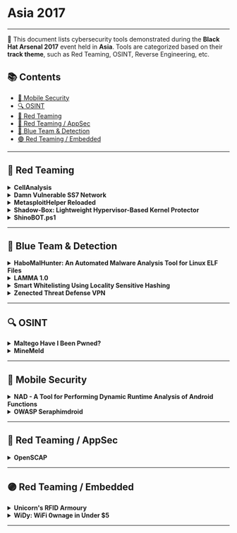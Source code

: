 # Asia 2017
---
📍 This document lists cybersecurity tools demonstrated during the **Black Hat Arsenal 2017** event held in **Asia**.
Tools are categorized based on their **track theme**, such as Red Teaming, OSINT, Reverse Engineering, etc.

## 📚 Contents
- [📱 Mobile Security](#📱-mobile-security)
- [🔍 OSINT](#🔍-osint)
- [🔴 Red Teaming](#🔴-red-teaming)
- [🔴 Red Teaming / AppSec](#🔴-red-teaming-appsec)
- [🔵 Blue Team & Detection](#🔵-blue-team-detection)
- [🟣 Red Teaming / Embedded](#🟣-red-teaming-embedded)
---
## 🔴 Red Teaming
<details><summary><strong>CellAnalysis</strong></summary>

![Asia 2017](https://img.shields.io/badge/Asia%202017-green) ![Category: 🔴 Red Teaming](https://img.shields.io/badge/Category:%20🔴%20Red%20Teaming-red) ![Pedro Cabrera](https://img.shields.io/badge/Pedro%20Cabrera-informational)

🔗 **Link:** [CellAnalysis](https://github.com/pcabreracamara)  
📝 **Description:** CellAnalysis is a tool every pentester should add to his/her arsenal. Nowadays there are other tools intended to find fake cells (fake stations, IMSI Catchers, etc.), most of them use active monitoring; that is, they monitor traffic coming to the SIM card on a smartphone, so that only cell attacks are scanned on the same network as the SIM card. CellAnalysis offers a different approach, it performs a passive traffic monitoring, so it doesn't require a SIM card or a mobile device, just an OsmocomBB phone or compatible device SDR (rtlsdr, usrp, hackrf or bladerf) to start monitoring all the frequencies of the GSM spectrum.Far from being an out-of-the-box tool, it has been developed using shell-scripting to make easier the code modification or the customization by the pentester, as well as the integration with other tools. SDR device or OsmocomBB phone connected to the computer running Linux will analyze the spectrum or a part of it, in search of cells and for each cell found, a quantitative and qualitative analysis of the information transmitted will be carried out. Alarms generation is not based on a scoring system, but each parameter chosen as a potential threat will generate an alarm if it is evaluated as such in the cell under study.

</details>

<details><summary><strong>Damn Vulnerable SS7 Network</strong></summary>

![Asia 2017](https://img.shields.io/badge/Asia%202017-green) ![Category: 🔴 Red Teaming](https://img.shields.io/badge/Category:%20🔴%20Red%20Teaming-red) ![Akib Sayyed](https://img.shields.io/badge/Akib%20Sayyed-informational)

🔗 **Link:** [Damn Vulnerable SS7 Network](https://github.com/akibsayyed/safeseven)  
📝 **Description:** Telecom network was closed for years but recent advancement in open source telecom opens new doors for telecom hacking. SS7 is core network protocol in 2G and 3G. Many people have proved that these network is insecure, but to date no proper tool or vulnerable network is available in the information security community.This talk will present security loopholes in SS7 network and will cover the SS7 Protocol security and the real telecom security penetration testing on the lab. The demonstration is prepared from real SS7 Penetration testing experience. During this demo I'm going to publish my SS7 Penetration testing tool that I've built for SS7 Assessment. The Damn vulnerable SS7 Network will also be available for information security community. The talk will first present the basics of this vulnerability including: information leaks, denial of service, toll and billing fraud, privacy leaks and SMS fraud.Attendees will able to understand the basics of the SS7 network and tool usage and in additional; attendees will also understand the different type of attacks in the SS7 network.Here are some attacks supported by this tool:Subscriber privacy leaksBilling fraudsDenial of service attacksRevenue FraudsIdentity impersonation attacksIntercepting incoming servicesIllegal redirects

</details>

<details><summary><strong>MetasploitHelper Reloaded</strong></summary>

![Asia 2017](https://img.shields.io/badge/Asia%202017-green) ![Category: 🔴 Red Teaming](https://img.shields.io/badge/Category:%20🔴%20Red%20Teaming-red) ![Keith Lee](https://img.shields.io/badge/Keith%20Lee-informational) ![Maxwell Koh](https://img.shields.io/badge/Maxwell%20Koh-informational)

🔗 **Link:** Not Available  
📝 **Description:** MetasploitHelper was developed to assist penetration testers in internal engagements. There are a large number of exploits and modules that are available to penetration testers to use. However, it is often difficult and challenging for penetration testers to keep up to date with the latest exploits.MetasploitHelper tends to make things easier for testers by testing and matching Metasploit modules against open ports and URI paths on the target hosts.What's New!Better detection and matching for web application exploits in MetasploitExploit-DB is a very popular source of working exploits. Currently, there are more than 21,298 web application exploits available.The number of exploits for web applications are increasing at a very fast rate due to more applications being developed and used.We have added a parser for the web application exploits in Exploit-DB and added them to metasploitHelper and now you can scan and detect more exploitable vulnerabilities much easier.

</details>

<details><summary><strong>Shadow-Box: Lightweight Hypervisor-Based Kernel Protector</strong></summary>

![Asia 2017](https://img.shields.io/badge/Asia%202017-green) ![Category: 🔴 Red Teaming](https://img.shields.io/badge/Category:%20🔴%20Red%20Teaming-red) ![Seunghun Han](https://img.shields.io/badge/Seunghun%20Han-informational) ![Junghwan Kang](https://img.shields.io/badge/Junghwan%20Kang-informational)

🔗 **Link:** [Shadow-Box: Lightweight Hypervisor-Based Kernel Protector](https://github.com/YukZhao/SEConfPaperList)  
📝 **Description:** Protection mechanisms running in the kernel-level (Ring 0) cannot completely prevent security threats such as rootkits and kernel exploits because the threats can subvert the protections with the same privileges. This means protections need to be provided with higher privileges. Creating Ring -1 is plausible using VT such as ARM TrustZone, Intel VT-x, and AMD AMD-v. The existing VT (Virtualization Technologies) supports to separate the worlds into a host (normal world, ring -1, host) and a guest (normal world, ring 0 ~ ring 3). Previous research such as NumChecker, Secvisor, NICKLE, Lares, and OSck used VT to protect kernel.In this demo, we show a security monitoring framework for operating systems, Shadow-box, using state-of-the-art virtualization technologies. Shadow-box is introduced at Black Hat Asia 2017 briefing and has a novel architecture inspired by a shadow play. We made Shadow-box from scratch, and it is primarily composed of a lightweight hypervisor and a security monitor. The lightweight hypervisor, Light-box, efficiently isolates an OS inside a guest machine, and projects static and dynamic kernel objects of the guest into the host machine so that our security monitor in the host can investigate the projected images. The security monitor, Shadow-Watcher, places event monitors on static kernel elements and tests security of dynamic kernel elements. We manipulate address translations from the guest physical address to the host physical address in order to exclude unauthorized accesses to the host and the hypervisor spaces. In that way, Shadow-box can properly introspect the guest operating system and mediate all accesses, even when the operating system is compromised.Shadow-box is an open source project (MIT license), and we have been successfully operating Shadow-box in real world since last year. Real world environment is different from laboratory environment. So, we have gone through many trials and errors for a year, and have learned lessons from them. We share our know-hows about using virtualization technology and deploying research into the wild.

</details>

<details><summary><strong>ShinoBOT.ps1</strong></summary>

![Asia 2017](https://img.shields.io/badge/Asia%202017-green) ![Category: 🔴 Red Teaming](https://img.shields.io/badge/Category:%20🔴%20Red%20Teaming-red) ![Shota Shinogi](https://img.shields.io/badge/Shota%20Shinogi-informational)

🔗 **Link:** [ShinoBOT.ps1](https://github.com/toolswatch/blackhat-arsenal-tools/blob/master/red_team/shinobot.md)  
📝 **Description:** ShinoBOT is a RAT simulator for the pentesters, researchers.The powershell based version is released and it allows you to test the detection performance of your security environment against the powershell based attacks, which increase recently.As the previous version you can use ShinoBOT Suite to perform the whole APT scenario, from exploit to data exfiltration.

</details>

---
## 🔵 Blue Team & Detection
<details><summary><strong>HaboMalHunter: An Automated Malware Analysis Tool for Linux ELF Files</strong></summary>

![Asia 2017](https://img.shields.io/badge/Asia%202017-green) ![Category: 🔵 Blue Team & Detection](https://img.shields.io/badge/Category:%20🔵%20Blue%20Team%20&%20Detection-cyan) ![Jingyu Yang](https://img.shields.io/badge/Jingyu%20Yang-informational) ![Zhao Liu](https://img.shields.io/badge/Zhao%20Liu-informational)

🔗 **Link:** [HaboMalHunter: An Automated Malware Analysis Tool for Linux ELF Files](https://github.com/Tencent/HaboMalHunter/blob/master/WhitePaper.md)  
📝 **Description:** HaboMalHunter is an automated malware analysis tool for Linux ELF files, which is a sub-project of Habo Analysis System independently developed by Tencent Antivirus Laboratory. It can comprehensively analyze samples from both static information and dynamic behaviors, trigger and capture behaviors of the samples in the sandbox and output the results in various formats. The generated report reveals significant information about process, file I/O , network and system calls.Recently, HaboMalHunter has opened its source code under the MIT license, aimed to share and discuss the automatic analysis technology with researchers alike. The project applies digital forensics techniques, such as kernel space system call tracing and memory analysis, and it emphasizes the importance of collaboration with mainstream security tools by making it easy to add third-party YARA rules and supporting the output of .mdb files that are hash-based signature of the ClamAV. The tool, by generating a .syscall file containing a system call number sequence, is also friendly to artificial intelligence research on malware classification and detection.HaboMalHunter has also been deployed and validated with a large-scale cluster at Tencent Antivirus Laboratory. With the processing ability of thousands of ELF malware samples per day, most of which are from the VirusTotal, HaboMalHunter helps security analysts extract static and dynamic features effectively and efficiently. We hope to present the technical architecture and the detailed implementation about HaboMalHunter and to demonstrate it with several typical real-world Linux malware samples.DOWNLOAD: https://github.com/Tencent/HaboMalHunter

</details>

<details><summary><strong>LAMMA 1.0</strong></summary>

![Asia 2017](https://img.shields.io/badge/Asia%202017-green) ![Category: 🔵 Blue Team & Detection](https://img.shields.io/badge/Category:%20🔵%20Blue%20Team%20&%20Detection-cyan) ![Ajit Hatti](https://img.shields.io/badge/Ajit%20Hatti-informational)

🔗 **Link:** Not Available  
📝 **Description:** LAMMA 1.0 is an attempt to create a Swiss-Army-Knife for security and quality Assessment of Cryptographic implementations. This major update of LAMMA has all new modules for testing trust stores, source code analysis and logical flaws in crypto-coding.LAMMA 1.0 with new features & fixes makes crypto-testing more effective and smoother even for large scale implementations. You can use and enhance LAMMA 1.0, as it's a FREE and OPEN SOURCE.

</details>

<details><summary><strong>Smart Whitelisting Using Locality Sensitive Hashing</strong></summary>

![Asia 2017](https://img.shields.io/badge/Asia%202017-green) ![Category: 🔵 Blue Team & Detection](https://img.shields.io/badge/Category:%20🔵%20Blue%20Team%20&%20Detection-cyan) ![Jonathan Oliver](https://img.shields.io/badge/Jonathan%20Oliver-informational) ![Jayson Pryde](https://img.shields.io/badge/Jayson%20Pryde-informational)

🔗 **Link:** [Smart Whitelisting Using Locality Sensitive Hashing](https://github.com/hrbrmstr/tlsh/blob/master/R/tlsh-package.R)  
📝 **Description:** Using cryptographic hashes (such as SHA1 or MD5) for whitelisting results in some limitations. Machine Learning extensions of whitelisting may be used for execution control, verification, minimizing false positives from other detection methods or other purpose.Locality Sensitive Hashing is a state of the art method in machine learning for the scalable approximate-nearest-neighbor search.The identification of executable files which are very similar to known legitimate executable files fits very well within this paradigm.ToolsWe provide open source tools for the evaluation of TLSH (a locality sensitive hash) of executable programs.We also provide a backend query service which we will make available to researchers on an ongoing basis.In this talk, we show the effectiveness of applying locality sensitive hashing techniques to identify files similar to legitimate executable files. In the demo we will:Give a brief explanation of locality sensitive hashingDescribe typical modifications made to legitimate executable files (such as security updates, patches, functionality enhancements, and corrupted files)Given a program P, demonstrate how the tool can be used to query for similar executable filesDemonstrate how meta data (such as certificates) can be employed to confirm the legitimacy of program P

</details>

<details><summary><strong>Zenected Threat Defense VPN</strong></summary>

![Asia 2017](https://img.shields.io/badge/Asia%202017-green) ![Category: 🔵 Blue Team & Detection](https://img.shields.io/badge/Category:%20🔵%20Blue%20Team%20&%20Detection-cyan) ![Tomasz Jakubowski](https://img.shields.io/badge/Tomasz%20Jakubowski-informational)

🔗 **Link:** Not Available  
📝 **Description:** Zenected is a cloud-based security threat protection service. It's delivered through a set of pre-configured services. Once a user connects to Zenected, that user's network traffic is filtered to keep the bad things out (e.g. phishing sites, malware). The only thing this a user has to configure on the endpoint device (be it a mobile device, a desktop or laptop or IoT device) is your VPN connection. Oh, btw - because you are using VPN, your network traffic is kept secret even if you connect using your favorite coffee store WFi.All mentioned services are updated every hour with a new set of threat indicators. The feeds are delivered by Perun Works.Zenected is easy to manage. It uses a web front-end for administrators to manage your instance. An administrator user can:Manage Zenected users including adding more admin usersBlacklist URLs or domain names that you don't want your users to accessWhitelist URLs or domain names, that were identified as malicious but you still want your users to be able to get to themReview exception requests from usersIf you are a Zenected end-user what you will like about it, is:No need to install additional software on your mobile phone, tablet or laptop â Zenected uses standard OS features build-in into all modern systemsIf you encounter a certain resource blocked by the system, you can request an exception. Each exception is then reviewed by an administrator.More details available on the webpage: https://zenected.com

</details>

---
## 🔍 OSINT
<details><summary><strong>Maltego Have I Been Pwned?</strong></summary>

![Asia 2017](https://img.shields.io/badge/Asia%202017-green) ![Category: 🔍 OSINT](https://img.shields.io/badge/Category:%20🔍%20OSINT-lightgrey) ![Christian Heinrich](https://img.shields.io/badge/Christian%20Heinrich-informational)

🔗 **Link:** [Maltego Have I Been Pwned?](https://github.com/cmlh/Maltego-haveibeenpwned/blob/master/Transform_Hub/Transform_Hub.xml)  
📝 **Description:** "Have I been pwned?" allows you to search across multiple data breaches to see if your email addresses or aliases has been compromised by Duowan, Taobao, Tianya, etcMaltego is a link analysis application of technical infrastructure and/or social media networks from disparate sources of Open Source INTelligence (OSINT).  Maltego is listed on the Top 10 Security Tools for Kali Linux by Network World  and Top 125 Network Security Tools by the Nmap Project.The integration of "Have I been pwned?" with Maltego presents these breaches in an easy to understand graph format that can be enriched with other sources of data.

</details>

<details><summary><strong>MineMeld</strong></summary>

![Asia 2017](https://img.shields.io/badge/Asia%202017-green) ![Category: 🔍 OSINT](https://img.shields.io/badge/Category:%20🔍%20OSINT-lightgrey) ![Luigi Mori](https://img.shields.io/badge/Luigi%20Mori-informational)

🔗 **Link:** [MineMeld](https://github.com/jtschichold)  
📝 **Description:** Using threat intelligence to enforce security policy poses several challenges. Sources of threat indicators often place indicators in multiple formats or format them inconsistently. Using indicators from multiple sources and packaging them into different formats requires a large investment of time and effort, especially as you discover new sources of indicators. It is also difficult to keep track of updates to threat indicator sources, since they are updated at different times and not always on a regular basis. To automate many of these manual processes, we have released MineMeld.MineMeld is an open source Threat Intelligence framework you can use, among other things, to process indicators and automatically enforce policy on your firewall or augment logs in your SIEM. At the core of MineMeld is a flexible and extensible engine where the data flow is described via a graph of nodes exchanging indicators with a protocol inspired by BGP. By changing the nodes and how they are connected, you can easily define any kind of Threat Intelligence processing logic. And if you need support for a new format, a new protocol or a new logic, you can develop & add your own custom node to the graph.

</details>

---
## 📱 Mobile Security
<details><summary><strong>NAD - A Tool for Performing Dynamic Runtime Analysis of Android Functions</strong></summary>

![Asia 2017](https://img.shields.io/badge/Asia%202017-green) ![Category: 📱 Mobile Security](https://img.shields.io/badge/Category:%20📱%20Mobile%20Security-yellow) ![Han Lee](https://img.shields.io/badge/Han%20Lee-informational)

🔗 **Link:** [NAD - A Tool for Performing Dynamic Runtime Analysis of Android Functions](https://github.com/MattPD/cpplinks/blob/master/analysis.dynamic.md)  
📝 **Description:** Android application penetration testing goes further than testing the client to server communication. In order to get a holistic view on the risk exposure, a thorough analysis of the application has to be done to understand how the application works. This is also imperative to be able to bypass jailbreak detection, SSL pinning, or figure out how the application is handling encryption (e.g. being able to decrypt certain values).There are several approaches available:The application can be decompiled, modified and recompiled. This approach however may not always work due to errors while decompiling.Patch the application by utilizing method hooks and overriding the original method. In order to identify the correct code and method to patch, the penetration tester has to go through the very time consuming process of figuring out the correct methods.Adding to the frustration, most applications in release mode produce minified and obfuscated code. The above-mentioned problems makes analyzing an Android application a very tedious process, even before the actual analysis of the application has started. Currently there are no tools available for Android that allow for easy method hooking. This is why I started developing NAD, a tool which allows testers to perform on the fly method hooks.This talk aims to demonstrate an Android tool built upon the Xposed framework. This tool is an attempt to be the "Burp suite" for Android application methods. It provides the user with several abilities to ease such frustration and make life easier:Perform trace method callsIntercept all methods of the Android applicationPause the applicationModify the input parameters of the hooked methodModify the return value of the hooked methodMy goal for developing this tool is to save time and provide more insight into compiled Android applications.DOWNLOAD: https://github.com/HanLee/Not-a-debugger

</details>

<details><summary><strong>OWASP Seraphimdroid</strong></summary>

![Asia 2017](https://img.shields.io/badge/Asia%202017-green) ![Category: 📱 Mobile Security](https://img.shields.io/badge/Category:%20📱%20Mobile%20Security-yellow) ![Ade Yoseman Putra](https://img.shields.io/badge/Ade%20Yoseman%20Putra-informational)

🔗 **Link:** [OWASP Seraphimdroid](https://github.com/OWASP/PageCreator/blob/master/all_leaders.csv)  
📝 **Description:** Indonesia is undoubtedly one of the most attractive markets in Southeast Asia. With a population of over 250 million - the largest in the region and the fourth largest in the world, after China, India, and the US - who wouldn't keep an eye on this market?According to We Are Social's compendium of world digital stats, Indonesia now has 88.1 million active internet users, up 15 percent over the past 12 months. Its mobile market has exploded over the past couple of years. SIM subscriptions in Indonesia stand at 326.3 million, way more than its population. This means each mobile phone user owns an average of two SIM cards. 85 percent of the population own mobile phones, while 43 percent carry smartphones.Mobile apps offer a level of convenience that the world has never known before. From home, the office, on the road and even from the hotel room in another country on vacation - can login to any voicemail at work, check the credit card balance, view the bank balance, buy new clothes, book travel and more. This extreme level of convenience has brought with it an extreme number of security risks as user's credit card details, bank logins, passwords and more are flying between devices and backend databases and systems across the net. Understanding these risks can help many people prepare their app and protect, their data and their users.OWASP Seraphimdroid is a privacy and security protection app for Android devices. It enables users to protect their devices against malicious software (viruses, trojans, worms, etc.), phishing SMS, MMS messages, execution of dangerous USSD codes, theft and loosing. Also, it enables user to protect their privacy and to control the usage of applications and services via various kinds of locks.

</details>

---
## 🔴 Red Teaming / AppSec
<details><summary><strong>OpenSCAP</strong></summary>

![Asia 2017](https://img.shields.io/badge/Asia%202017-green) ![Category: 🔴 Red Teaming / AppSec](https://img.shields.io/badge/Category:%20🔴%20Red%20Teaming%20/%20AppSec-red) ![Martin Preisler](https://img.shields.io/badge/Martin%20Preisler-informational)

🔗 **Link:** [OpenSCAP](https://github.com/mpreisler)  
📝 **Description:** OpenSCAP is the only free and open source implementation of the NIST SCAP standard. It has two major use cases:Vulnerability assessment - enables users to automatically scan their machines for vulnerabilities using OVAL CVE feeds coming from the operating system vendors - Red Hat, Canonical, SUSE, ... OpenSCAP can load the CVE feed and examine the machine, virtual machine storage image or container. Any missing patches are reported.Security compliance - allows fully automated evaluation and remediation of machines using SCAP security policies. Instead of looking at vulnerabilities in this use-case we are looking for weaknesses in the configuration. A good source for SCAP security policies is the open source SCAP Security Guide project which we will demo with OpenSCAP. Check out the list of available products and profiles by visiting https://static.open-scap.org/One of the main improvements in the latest 1.2 branch is the ability to scan various resources using similar command-line interface. We will cover scanning bare-metal machines, remote machines over ssh, VMs, VM storage images, containers and container images.SCAP Workbench is a GUI front-end for OpenSCAP. It allows users to customize security policies for their organization by selecting/deselecting rules and choosing different values (e.g.: password min length) for evaluation. The result can be saved in a so-called tailoring file. To demonstrate we will make such a customized policy.

</details>

---
## 🟣 Red Teaming / Embedded
<details><summary><strong>Unicorn's RFID Armoury</strong></summary>

![Asia 2017](https://img.shields.io/badge/Asia%202017-green) ![Category: 🟣 Red Teaming / Embedded](https://img.shields.io/badge/Category:%20🟣%20Red%20Teaming%20/%20Embedded-purple) ![Haoqi Shan](https://img.shields.io/badge/Haoqi%20Shan-informational) ![Yang Qing](https://img.shields.io/badge/Yang%20Qing-informational) ![Yunding Jian](https://img.shields.io/badge/Yunding%20Jian-informational)

🔗 **Link:** Not Available  
📝 **Description:** RFID and contact-less smart cards have become pervasive technologies nowadays. IC/RFID cards are generally used in security systems such as airport and military bases that require access control. This presentation introduces the details of contact-less card security risk firstly, then the principles of low frequency(125KHz) attack tool, HackID Pro, will be explained. This tool contains an Android App and a hardware which can be controlled by your phone. HackID Pro can emulate/clone any low frequency IC card to help you break into security system, just type few numbers on your phone. After 125KHz, this presentation will show you how to steal personal information from EMV bank card, whose carrier frequency is high frequency, 13.56MHz, just sitting around you. In the end, our defense tool, Card Defender, will be dissected to explain how this product can protect your card and informations in both high/low frequency way and some tricks that this defense tool can do.

</details>

<details><summary><strong>WiDy: WiFi 0wnage in Under $5</strong></summary>

![Asia 2017](https://img.shields.io/badge/Asia%202017-green) ![Category: 🟣 Red Teaming / Embedded](https://img.shields.io/badge/Category:%20🟣%20Red%20Teaming%20/%20Embedded-purple) ![Vivek Ramachandran](https://img.shields.io/badge/Vivek%20Ramachandran-informational) ![Nishant Sharma](https://img.shields.io/badge/Nishant%20Sharma-informational) ![Ashish Bhangale](https://img.shields.io/badge/Ashish%20Bhangale-informational)

🔗 **Link:** Not Available  
📝 **Description:** WiDy is an open source Wi-Fi Attack and Defense platform created to run on the extremely cheap ESP8266 (<$5) IoT platform. We've written a simple framework which you can hack and create your own tools or automate attack/defense tasks. Among the attacks WiDy is able to perform out of the box, include:Honeypot AttacksCaptive Portal AttacksServing Exploits to browsers using DNS redirectionWi-Fi ScannerWi-Fi Be Gone (similar to TV-be-gone)Sniffing and InjectionBeacon Floods like MDKDeauthentication & DisasscoationClient monitoringWiFi IDS/IPS functionalityâ¦ other interesting applicationsThe key advantage of using the ESP8266 to recreate Wi-Fi attack/defense functionality is that anyone can now build these tools and physically deploy them in under $5 in the field! One can only imagine the kind of projects the community can create once the core code is available to modify and hack. We have also used the Arduino based platform to make it easier to work with our code. Of course, experienced developers can recreate/port this code to work with the manufacturer SDKs or with the Open ESP SDK. The code is written entirely in C.All code and scripts will be open sourced under MIT license and launched at Black Hat Asia Arsenal!

</details>

---